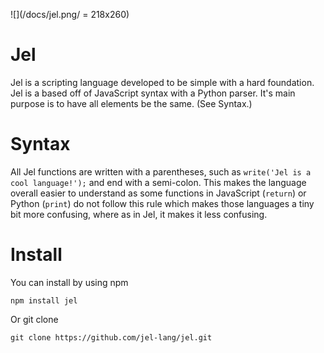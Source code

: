 ![](/docs/jel.png/ = 218x260)
# Jel
Jel is a scripting language developed to be simple with a hard foundation. Jel is a based off of JavaScript syntax with a Python
parser. It's main purpose is to have all elements be the same. (See Syntax.)

# Syntax
All Jel functions are written with a parentheses, such as `write('Jel is a cool language!');` and end with a semi-colon.
This makes the language overall easier to understand as some functions in JavaScript (`return`) or Python (`print`) do not follow this rule which makes those languages a tiny bit more confusing, where as in Jel, it makes it less confusing.

# Install
You can install by using npm

    npm install jel  
    
Or git clone

    git clone https://github.com/jel-lang/jel.git

